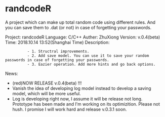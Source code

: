 # randcodeR
A project which can make up total random code using different rules. And you can save them to .dat (or not) in case of forgetting your passwords.


Project:	randcodeR
Language:	C/C++
Auther:	ZhuXiong
Version:	v.0.4(beta)
Time:	2018.10.14		 13:52(Shanghai Time)
Description:

              - 1. Structral improvements.
              - 2. Add save model. You can use it to save your random passwords in case of forgetting your passwords.
              - 3. Eazier operation. Add more hints and go back options.

News:
 - (red)NOW RELEASE v.0.4(beta) !!!
 - Vanish the idea of developing log model instead to develop a saving model, which will be more useful.
 - Log is developing right now, I assume it will be release not long. Prototype has been made and I'm working on its optimizition. Please not hush. I promise I will work hard and release v.0.3.1 soon.
